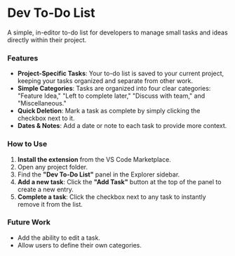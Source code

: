 # Dev To-Do List

A simple, in-editor to-do list for developers to manage small tasks and ideas directly within their project.

### Features
* **Project-Specific Tasks**: Your to-do list is saved to your current project, keeping your tasks organized and separate from other work.
* **Simple Categories**: Tasks are organized into four clear categories: "Feature Idea," "Left to complete later," "Discuss with team," and "Miscellaneous."
* **Quick Deletion**: Mark a task as complete by simply clicking the checkbox next to it.
* **Dates & Notes**: Add a date or note to each task to provide more context.

### How to Use
1.  **Install the extension** from the VS Code Marketplace.
2.  Open any project folder.
3.  Find the **"Dev To-Do List"** panel in the Explorer sidebar.
4.  **Add a new task**: Click the **"Add Task"** button at the top of the panel to create a new entry.
5.  **Complete a task**: Click the checkbox next to any task to instantly remove it from the list.

### Future Work
* Add the ability to edit a task.
* Allow users to define their own categories.